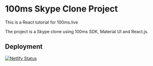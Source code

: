 # 100ms Skype Clone Project

This is a React tutorial for 100ms.live

The project is a Skype clone using 100ms SDK, Material UI and React.js.

## Deployment
[![Netlify Status](https://api.netlify.com/api/v1/badges/309cbca2-79c3-4397-b498-89c6536e192d/deploy-status)](https://app.netlify.com/sites/reactskype/deploys)
